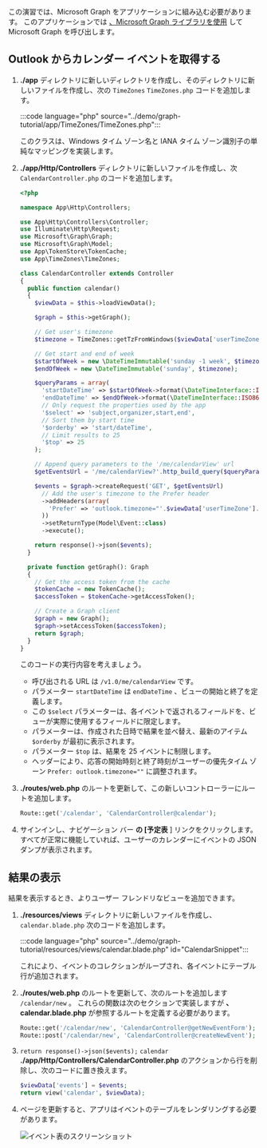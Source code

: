 <!-- markdownlint-disable MD002 MD041 -->

この演習では、Microsoft Graph をアプリケーションに組み込む必要があります。 このアプリケーションでは [、Microsoft Graph ライブラリを使用](https://github.com/microsoftgraph/msgraph-sdk-php) して Microsoft Graph を呼び出します。

## <a name="get-calendar-events-from-outlook"></a>Outlook からカレンダー イベントを取得する

1. **./app** ディレクトリに新しいディレクトリを作成し、そのディレクトリに新しいファイルを作成し、次の `TimeZones` `TimeZones.php` コードを追加します。

    :::code language="php" source="../demo/graph-tutorial/app/TimeZones/TimeZones.php":::

    このクラスは、Windows タイム ゾーン名と IANA タイム ゾーン識別子の単純なマッピングを実装します。

1. **./app/Http/Controllers** ディレクトリに新しいファイルを作成し、次 `CalendarController.php` のコードを追加します。

    ```php
    <?php

    namespace App\Http\Controllers;

    use App\Http\Controllers\Controller;
    use Illuminate\Http\Request;
    use Microsoft\Graph\Graph;
    use Microsoft\Graph\Model;
    use App\TokenStore\TokenCache;
    use App\TimeZones\TimeZones;

    class CalendarController extends Controller
    {
      public function calendar()
      {
        $viewData = $this->loadViewData();

        $graph = $this->getGraph();

        // Get user's timezone
        $timezone = TimeZones::getTzFromWindows($viewData['userTimeZone']);

        // Get start and end of week
        $startOfWeek = new \DateTimeImmutable('sunday -1 week', $timezone);
        $endOfWeek = new \DateTimeImmutable('sunday', $timezone);

        $queryParams = array(
          'startDateTime' => $startOfWeek->format(\DateTimeInterface::ISO8601),
          'endDateTime' => $endOfWeek->format(\DateTimeInterface::ISO8601),
          // Only request the properties used by the app
          '$select' => 'subject,organizer,start,end',
          // Sort them by start time
          '$orderby' => 'start/dateTime',
          // Limit results to 25
          '$top' => 25
        );

        // Append query parameters to the '/me/calendarView' url
        $getEventsUrl = '/me/calendarView?'.http_build_query($queryParams);

        $events = $graph->createRequest('GET', $getEventsUrl)
          // Add the user's timezone to the Prefer header
          ->addHeaders(array(
            'Prefer' => 'outlook.timezone="'.$viewData['userTimeZone'].'"'
          ))
          ->setReturnType(Model\Event::class)
          ->execute();

        return response()->json($events);
      }

      private function getGraph(): Graph
      {
        // Get the access token from the cache
        $tokenCache = new TokenCache();
        $accessToken = $tokenCache->getAccessToken();

        // Create a Graph client
        $graph = new Graph();
        $graph->setAccessToken($accessToken);
        return $graph;
      }
    }
    ```

    このコードの実行内容を考えましょう。

    - 呼び出される URL は `/v1.0/me/calendarView` です。
    - パラメーター `startDateTime` は `endDateTime` 、ビューの開始と終了を定義します。
    - この `$select` パラメーターは、各イベントで返されるフィールドを、ビューが実際に使用するフィールドに限定します。
    - パラメーターは、作成された日時で結果を並べ替え、最新のアイテム `$orderby` が最初に表示されます。
    - パラメーター `$top` は、結果を 25 イベントに制限します。
    - ヘッダーにより、応答の開始時刻と終了時刻がユーザーの優先タイム ゾーン `Prefer: outlook.timezone=""` に調整されます。

1. **./routes/web.php** のルートを更新して、この新しいコントローラーにルートを追加します。

    ```php
    Route::get('/calendar', 'CalendarController@calendar');
    ```

1. サインインし、ナビゲーション バー **の [予定表** ] リンクをクリックします。 すべてが正常に機能していれば、ユーザーのカレンダーにイベントの JSON ダンプが表示されます。

## <a name="display-the-results"></a>結果の表示

結果を表示するとき、よりユーザー フレンドリなビューを追加できます。

1. **./resources/views** ディレクトリに新しいファイルを作成し、 `calendar.blade.php` 次のコードを追加します。

    :::code language="php" source="../demo/graph-tutorial/resources/views/calendar.blade.php" id="CalendarSnippet":::

    これにより、イベントのコレクションがループされ、各イベントにテーブル行が追加されます。

1. **./routes/web.php** のルートを更新して、次のルートを追加します `/calendar/new` 。 これらの関数は次のセクションで実装しますが **、calendar.blade.php** が参照するルートを定義する必要があります。

    ```php
    Route::get('/calendar/new', 'CalendarController@getNewEventForm');
    Route::post('/calendar/new', 'CalendarController@createNewEvent');
    ```

1. `return response()->json($events);` `calendar` **./app/Http/Controllers/CalendarController.php** のアクションから行を削除し、次のコードに置き換えます。

    ```php
    $viewData['events'] = $events;
    return view('calendar', $viewData);
    ```

1. ページを更新すると、アプリはイベントのテーブルをレンダリングする必要があります。

    ![イベント表のスクリーンショット](./images/add-msgraph-01.png)
